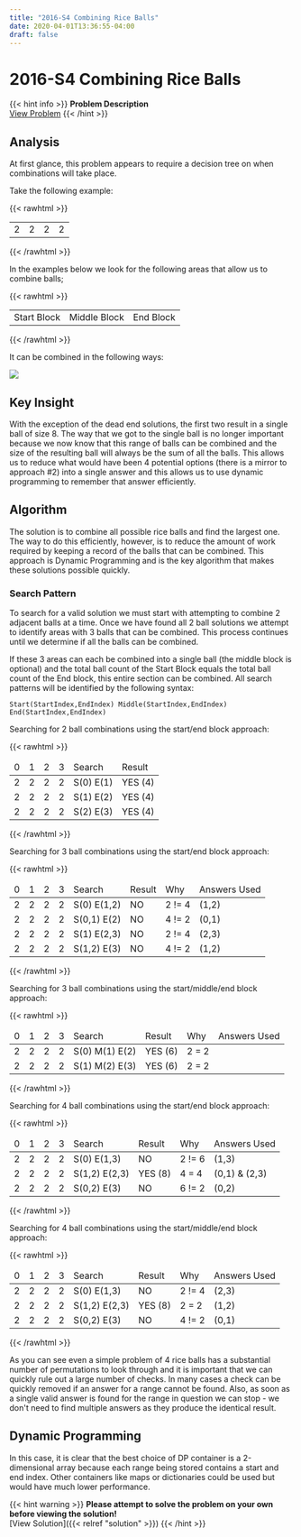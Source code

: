 ```yaml
---
title: "2016-S4 Combining Rice Balls"
date: 2020-04-01T13:36:55-04:00
draft: false
---
```


# 2016-S4 Combining Rice Balls

{{< hint info >}}
**Problem Description**  
[View Problem](https://cemc.uwaterloo.ca/contests/computing/2016/stage%201/seniorEn.pdf)
{{< /hint >}}

## Analysis

At first glance, this problem appears to require a decision tree on when combinations will take place.

Take the following example:

{{< rawhtml >}}
<table>
	<tr>
		<td>2</td>
		<td>2</td>
		<td>2</td>
		<td>2</td>
	</tr>
</table>
{{< /rawhtml >}}

In the examples below we look for the following areas that allow us to combine balls;

{{< rawhtml >}}
<table>
	<tr>
		<td class="highlight-blue">Start Block</td>
		<td class="highlight-red">Middle Block</td>
		<td class="highlight-green">End Block</td>
	</tr>
</table>
{{< /rawhtml >}}

It can be combined in the following ways:

![](/img/combiningriceballs.png)

## Key Insight

With the exception of the dead end solutions, the first two result in a single ball of size 8. The way that we got to the single ball is no longer important because we now know that this range of balls can be combined and the size of the resulting ball will always be the sum of all the balls. This allows us to reduce what would have been 4 potential options (there is a mirror to approach #2) into a single answer and this allows us to use dynamic programming to remember that answer efficiently.

## Algorithm

The solution is to combine all possible rice balls and find the largest one. The way to do this efficiently, however, is to reduce the amount of work required by keeping a record of the balls that can be combined. This approach is Dynamic Programming and is the key algorithm that makes these solutions possible quickly.

### Search Pattern

To search for a valid solution we must start with attempting to combine 2 adjacent balls at a time. Once we have found all 2 ball solutions we attempt to identify areas with 3 balls that can be combined. This process continues until we determine if all the balls can be combined.

If these 3 areas can each be combined into a single ball (the middle block is optional) and the total ball count of the Start Block equals the total ball count of the End block, this entire section can be combined.  All search patterns will be identified by the following syntax:

    Start(StartIndex,EndIndex) Middle(StartIndex,EndIndex) End(StartIndex,EndIndex)

Searching for 2 ball combinations using the start/end block approach:

{{< rawhtml >}}
<table>
<thead>
	<tr>
		<td>0</td>
		<td>1</td>
		<td>2</td>
		<td>3</td>
		<td>Search</td>
		<td>Result</td>
	</tr>
</thead>
<tbody>
	<tr>
		<td class="highlight-blue">2</td>
		<td class="highlight-green">2</td>
		<td>2</td>
		<td>2</td>
		<td>S(0) E(1)</td>
		<td>YES (4)</td>
	</tr>
	<tr>
		<td>2</td>
		<td class="highlight-blue">2</td>
		<td class="highlight-green">2</td>
		<td>2</td>
		<td>S(1) E(2)</td>
		<td>YES (4)</td>
	</tr>
	<tr>
		<td>2</td>
		<td>2</td>
		<td class="highlight-blue">2</td>
		<td class="highlight-green">2</td>
		<td>S(2) E(3)</td>
		<td>YES (4)</td>
	</tr>
</tbody>
</table>
{{< /rawhtml >}}

Searching for 3 ball combinations using the start/end block approach:

{{< rawhtml >}}
<table>
<thead>
	<tr>
		<td>0</td>
		<td>1</td>
		<td>2</td>
		<td>3</td>
		<td>Search</td>
		<td>Result</td>
		<td>Why</td>
		<td>Answers Used</td>
	</tr>
</thead>
<tbody>
	<tr>
		<td class="highlight-blue">2</td>
		<td class="highlight-green">2</td>
		<td class="highlight-green">2</td>
		<td>2</td>
		<td>S(0) E(1,2)</td>
		<td>NO</td>
		<td>2 != 4</td>
		<td>(1,2)</td>
	</tr>
	<tr>
		<td class="highlight-blue">2</td>
		<td class="highlight-blue">2</td>
		<td class="highlight-green">2</td>
		<td>2</td>
		<td>S(0,1) E(2)</td>
		<td>NO</td>
		<td>4 != 2</td>
		<td>(0,1)</td>
	</tr>
	<tr>
		<td>2</td>
		<td class="highlight-blue">2</td>
		<td class="highlight-green">2</td>
		<td class="highlight-green">2</td>
		<td>S(1) E(2,3)</td>
		<td>NO</td>
		<td>2 != 4</td>
		<td>(2,3)</td>
	</tr>
	<tr>
		<td>2</td>
		<td class="highlight-blue">2</td>
		<td class="highlight-blue">2</td>
		<td class="highlight-green">2</td>
		<td>S(1,2) E(3)</td>
		<td>NO</td>
		<td>4 != 2</td>
		<td>(1,2)</td>
	</tr>
</tbody>
</table>
{{< /rawhtml >}}

Searching for 3 ball combinations using the start/middle/end block approach:

{{< rawhtml >}}
<table>
<thead>
	<tr>
		<td>0</td>
		<td>1</td>
		<td>2</td>
		<td>3</td>
		<td>Search</td>
		<td>Result</td>
		<td>Why</td>
		<td>Answers Used</td>
	</tr>
</thead>
<tbody>
	<tr>
		<td class="highlight-blue">2</td>
		<td class="highlight-red">2</td>
		<td class="highlight-green">2</td>
		<td>2</td>
		<td>S(0) M(1) E(2)</td>
		<td>YES (6)</td>
		<td>2 = 2</td>
		<td></td>
	</tr>
	<tr>
		<td>2</td>
		<td class="highlight-blue">2</td>
		<td class="highlight-red">2</td>
		<td class="highlight-green">2</td>
		<td>S(1) M(2) E(3)</td>
		<td>YES (6)</td>
		<td>2 = 2</td>
		<td></td>
	</tr>
</tbody>
</table>
{{< /rawhtml >}}

Searching for 4 ball combinations using the start/end block approach:

{{< rawhtml >}}
<table>
<thead>
	<tr>
		<td>0</td>
		<td>1</td>
		<td>2</td>
		<td>3</td>
		<td>Search</td>
		<td>Result</td>
		<td>Why</td>
		<td>Answers Used</td>
	</tr>
</thead>
<tbody>
	<tr>
		<td class="highlight-blue">2</td>
		<td class="highlight-green">2</td>
		<td class="highlight-green">2</td>
		<td class="highlight-green">2</td>
		<td>S(0) E(1,3)</td>
		<td>NO</td>
		<td>2 != 6</td>
		<td>(1,3)</td>
	</tr>
	<tr>
		<td class="highlight-blue">2</td>
		<td class="highlight-blue">2</td>
		<td class="highlight-green">2</td>
		<td class="highlight-green">2</td>
		<td>S(1,2) E(2,3)</td>
		<td>YES (8)</td>
		<td>4 = 4</td>
		<td>(0,1) & (2,3)</td>
	</tr>
	<tr>
		<td class="highlight-blue">2</td>
		<td class="highlight-blue">2</td>
		<td class="highlight-blue">2</td>
		<td class="highlight-green">2</td>
		<td>S(0,2) E(3)</td>
		<td>NO</td>
		<td>6 != 2</td>
		<td>(0,2)</td>
	</tr>
</tbody>
</table>
{{< /rawhtml >}}

Searching for 4 ball combinations using the start/middle/end block approach:

{{< rawhtml >}}
<table>
<thead>
	<tr>
		<td>0</td>
		<td>1</td>
		<td>2</td>
		<td>3</td>
		<td>Search</td>
		<td>Result</td>
		<td>Why</td>
		<td>Answers Used</td>
	</tr>
</thead>
<tbody>
	<tr>
		<td class="highlight-blue">2</td>
		<td class="highlight-red">2</td>
		<td class="highlight-green">2</td>
		<td class="highlight-green">2</td>
		<td>S(0) E(1,3)</td>
		<td>NO</td>
		<td>2 != 4</td>
		<td>(2,3)</td>
	</tr>
	<tr>
		<td class="highlight-blue">2</td>
		<td class="highlight-red">2</td>
		<td class="highlight-red">2</td>
		<td class="highlight-green">2</td>
		<td>S(1,2) E(2,3)</td>
		<td>YES (8)</td>
		<td>2 = 2</td>
		<td>(1,2)</td>
	</tr>
	<tr>
		<td class="highlight-blue">2</td>
		<td class="highlight-blue">2</td>
		<td class="highlight-red">2</td>
		<td class="highlight-green">2</td>
		<td>S(0,2) E(3)</td>
		<td>NO</td>
		<td>4 != 2</td>
		<td>(0,1)</td>
	</tr>
</tbody>
</table>
{{< /rawhtml >}}

As you can see even a simple problem of 4 rice balls has a substantial number of permutations to look through and it is important that we can quickly rule out a large number of checks. In many cases a check can be quickly removed if an answer for a range cannot be found. Also, as soon as a single valid answer is found for the range in question we can stop - we don't need to find multiple answers as they produce the identical result.

## Dynamic Programming

In this case, it is clear that the best choice of DP container is a 2-dimensional array because each range being stored contains a start and end index. Other containers like maps or dictionaries could be used but would have much lower performance.

{{< hint warning >}}
**Please attempt to solve the problem on your own before viewing the solution!**  
[View Solution]({{< relref "solution" >}})
{{< /hint >}}
